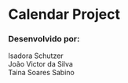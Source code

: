 # Calendar Project
### Desenvolvido por:
Isadora Schutzer </br>
João Victor da Silva </br>
Taina Soares Sabino

